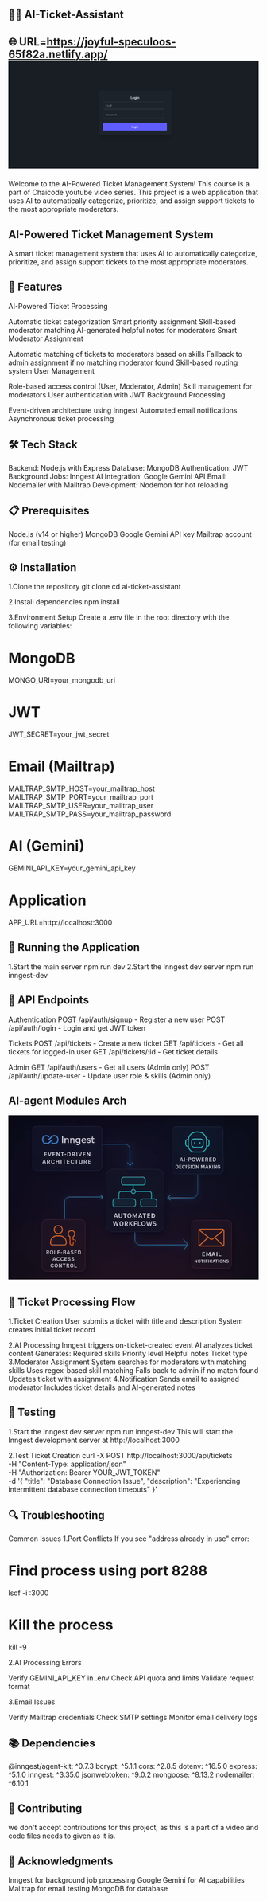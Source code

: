 🎫🤖 AI-Ticket-Assistant
-------------------------------------------
🌐 URL=https://joyful-speculoos-65f82a.netlify.app/
![App UI](https://github.com/Sumnatkumar/full-stack-ai-agent/blob/main/loginpage.png)
-------------------------------------------
Welcome to the AI-Powered Ticket Management System! This course is a part of Chaicode youtube video series. 
This project is a web application that uses AI to automatically categorize, prioritize, and assign support tickets to the most appropriate moderators.

AI-Powered Ticket Management System
------------------------------------------
A smart ticket management system that uses AI to automatically categorize, prioritize, and assign support tickets to the most appropriate moderators.

🚀 Features
------------------------------------------
AI-Powered Ticket Processing

Automatic ticket categorization
Smart priority assignment
Skill-based moderator matching
AI-generated helpful notes for moderators
Smart Moderator Assignment

Automatic matching of tickets to moderators based on skills
Fallback to admin assignment if no matching moderator found
Skill-based routing system
User Management

Role-based access control (User, Moderator, Admin)
Skill management for moderators
User authentication with JWT
Background Processing

Event-driven architecture using Inngest
Automated email notifications
Asynchronous ticket processing

🛠️ Tech Stack
-------------------------------------------------
Backend: Node.js with Express
Database: MongoDB
Authentication: JWT
Background Jobs: Inngest
AI Integration: Google Gemini API
Email: Nodemailer with Mailtrap
Development: Nodemon for hot reloading

📋 Prerequisites
----------------------------------------------------
Node.js (v14 or higher)
MongoDB
Google Gemini API key
Mailtrap account (for email testing)

⚙️ Installation
---------------------------------------------------
1.Clone the repository
git clone <repository-url>
cd ai-ticket-assistant

2.Install dependencies
npm install

3.Environment Setup Create a .env file in the root directory with the following variables:
# MongoDB
MONGO_URI=your_mongodb_uri

# JWT
JWT_SECRET=your_jwt_secret

# Email (Mailtrap)
MAILTRAP_SMTP_HOST=your_mailtrap_host
MAILTRAP_SMTP_PORT=your_mailtrap_port
MAILTRAP_SMTP_USER=your_mailtrap_user
MAILTRAP_SMTP_PASS=your_mailtrap_password

# AI (Gemini)
GEMINI_API_KEY=your_gemini_api_key

# Application
APP_URL=http://localhost:3000

🚀 Running the Application
-----------------------------------
1.Start the main server
  npm run dev
2.Start the Inngest dev server
  npm run inngest-dev

📝 API Endpoints
-------------------------------------
Authentication
  POST /api/auth/signup - Register a new user
  POST /api/auth/login - Login and get JWT token

Tickets
  POST /api/tickets - Create a new ticket
  GET /api/tickets - Get all tickets for logged-in user
  GET /api/tickets/:id - Get ticket details

Admin
  GET /api/auth/users - Get all users (Admin only)
  POST /api/auth/update-user - Update user role & skills (Admin only)

AI-agent Modules Arch
---------------------------------------
![App UI](https://github.com/Sumnatkumar/full-stack-ai-agent/blob/main/merngenai.png)

🔄 Ticket Processing Flow
-----------------------------------------
1.Ticket Creation
  User submits a ticket with title and description
  System creates initial ticket record

2.AI Processing
  Inngest triggers on-ticket-created event
  AI analyzes ticket content
    Generates:
    Required skills
    Priority level
    Helpful notes
    Ticket type
3.Moderator Assignment
  System searches for moderators with matching skills
  Uses regex-based skill matching
  Falls back to admin if no match found
  Updates ticket with assignment
4.Notification
  Sends email to assigned moderator
  Includes ticket details and AI-generated notes

🧪 Testing
---------------------------------------------------------
1.Start the Inngest dev server
  npm run inngest-dev
  This will start the Inngest development server at http://localhost:3000
  
2.Test Ticket Creation
  curl -X POST http://localhost:3000/api/tickets \
  -H "Content-Type: application/json" \
  -H "Authorization: Bearer YOUR_JWT_TOKEN" \
  -d '{
    "title": "Database Connection Issue",
    "description": "Experiencing intermittent database connection timeouts"
  }'

🔍 Troubleshooting
-------------------------------------------------------------
Common Issues
1.Port Conflicts If you see "address already in use" error:

  # Find process using port 8288
  lsof -i :3000
  # Kill the process
  kill -9 <PID>

2.AI Processing Errors

  Verify GEMINI_API_KEY in .env
  Check API quota and limits
  Validate request format

3.Email Issues

  Verify Mailtrap credentials
  Check SMTP settings
  Monitor email delivery logs

📚 Dependencies
------------------------------------------------------
@inngest/agent-kit: ^0.7.3
bcrypt: ^5.1.1
cors: ^2.8.5
dotenv: ^16.5.0
express: ^5.1.0
inngest: ^3.35.0
jsonwebtoken: ^9.0.2
mongoose: ^8.13.2
nodemailer: ^6.10.1

🤝 Contributing
-------------------------------------------------------
we don't accept contributions for this project, as this is a part of a video and code files needs to given as it is.

🙏 Acknowledgments
-------------------------------------------------------
Inngest for background job processing
Google Gemini for AI capabilities
Mailtrap for email testing
MongoDB for database

